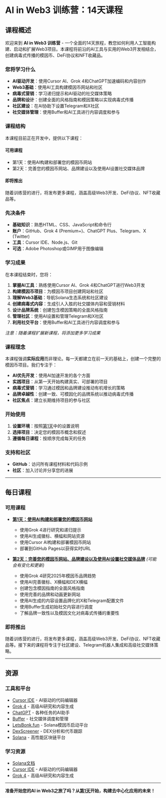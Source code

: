 # AI in Web3 训练营：14天课程

## 课程概述

欢迎来到 **AI in Web3 训练营** - 一个全面的14天旅程，教您如何利用人工智能构建、启动和扩展Web3项目。本课程将前沿的AI工具与实用的Web3开发相结合，创建病毒式传播的模因币、DeFi协议和NFT收藏品。

### 您将学习什么

- **AI驱动开发**：使用Cursor AI、Grok 4和ChatGPT加速编码和内容创作
- **Web3基础**：使用AI工具构建模因币网站和社区
- **病毒式营销**：学习递归提示和AI驱动的社交媒体策略
- **品牌和设计**：创建全面的风格指南和模因策略以实现病毒式传播
- **社区建设**：在AI协助下设置Telegram和X社区
- **社交媒体管理**：使用Buffer和AI工具进行内容调度和参与

### 课程结构

本课程目前正在开发中，提供以下课程：

#### **可用课程**
- 第1天：使用AI构建和部署您的模因币网站
- 第2天：完善您的模因币网站、品牌建设以及使用AI设置社交媒体品牌

#### **即将推出**
随着训练营的进行，将发布更多课程，涵盖高级Web3开发、DeFi协议、NFT收藏品等。

### 先决条件

- **基础知识**：熟悉HTML、CSS、JavaScript和命令行
- **账户**：GitHub、Grok 4 (Premium+)、ChatGPT Plus、Telegram、X (Twitter)
- **工具**：Cursor IDE、Node.js、Git
- **可选**：Adobe Photoshop或GIMP用于图像编辑

### 学习成果

在本课程结束时，您将：

1. **掌握AI工具**：熟练使用Cursor AI、Grok 4和ChatGPT进行Web3开发
2. **构建模因币项目**：为模因币项目创建网站和社区
3. **理解Web3基础**：导航Solana生态系统和社区建设
4. **创建病毒式内容**：生成引人入胜的社交媒体内容和营销材料
5. **设计品牌系统**：创建包含模因策略的全面风格指南
6. **管理社区**：使用AI设置和管理Telegram和X社区
7. **利用社交平台**：使用Buffer和AI工具进行内容调度和参与

*注意：随着课程扩展新课程，将添加更多学习成果*

### 课程理念

本课程强调**实际应用**而非理论。每一天都建立在前一天的基础上，创建一个完整的模因币项目。我们专注于：

- **AI优先开发**：使用AI加速开发的各个方面
- **实践项目**：从第一天开始构建真实、可部署的项目
- **病毒式营销**：学习通过模因和品牌建设推动有机增长的策略
- **品牌卓越性**：创建一致、可模因化的品牌系统以推动病毒式传播
- **社区焦点**：建立长期维持项目的参与社区

### 开始使用

1. **设置环境**：按照[第1天](day-01.md)中的设置说明
2. **选择项目**：决定您的模因币概念和叙述
3. **遵循每日课程**：按顺序完成每天的任务

### 支持和社区

- **GitHub**：访问所有课程材料和代码示例
- **社区**：加入讨论并分享您的进展

---

## 每日课程

### 可用课程

- **[第1天：使用AI构建和部署您的模因币网站](day-01.md)**
  - 使用Grok 4进行研究和递归提示
  - 使用AI生成徽标、横幅和网站资源
  - 使用Cursor AI构建和部署模因币网站
  - 部署到GitHub Pages以获得实时URL

- **[第2天：完善您的模因币网站、品牌建设以及使用AI设置社交媒体品牌](day-02.md)** *(可能会有变化和更新)*
  - 使用Grok 4研究2025年模因币品牌趋势
  - 使用AI完善徽标、X横幅和DEX横幅
  - 创建包含模因指南的全面风格指南
  - 使用完善的品牌和动画更新网站
  - 使用AI生成的内容设置品牌化的X和Telegram配置文件
  - 使用Buffer生成初始社交内容进行调度
  - 了解品牌一致性以及模因文化对病毒式传播的重要性

### 即将推出
随着训练营的进行，将发布更多课程，涵盖高级Web3开发、DeFi协议、NFT收藏品等。接下来的课程将专注于社区建设、Telegram机器人集成和高级社交媒体策略。

---

## 资源

### 工具和平台
- [Cursor IDE](https://cursor.com/) - AI驱动的代码编辑器
- [Grok 4](https://grok.com/) - 高级AI研究和内容生成
- [ChatGPT](https://chat.openai.com/) - 各种任务的AI助手
- [Buffer](https://buffer.com/) - 社交媒体调度和管理
- [LetsBonk.fun](https://letsbonk.fun/) - Solana模因币启动平台
- [DexScreener](https://dexscreener.com/) - DEX分析和代币跟踪
- [Solana](https://solana.com/) - 高性能区块链平台

### 学习资源
- [Solana文档](https://docs.solana.com/)
- [Cursor IDE](https://cursor.com/) - AI驱动的代码编辑器
- [Grok 4](https://grok.com/) - 高级AI研究和内容生成

---

**准备开始您的AI in Web3之旅了吗？从[第1天](day-01.md)开始，构建去中心化应用的未来！** 